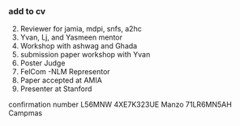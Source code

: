 
### add to cv
2. Reviewer for jamia, mdpi, snfs, a2hc
3. Yvan, Lj, and Yasmeen mentor
4. Workshop with ashwag and Ghada
5. submission paper workshop with Yvan
6. Poster Judge 
7. FelCom -NLM Representor 
8. Paper accepted at AMIA
9. Presenter at Stanford  


confirmation number L56MNW
4XE7K323UE Manzo
71LR6MN5AH Campmas